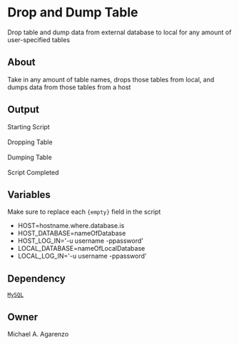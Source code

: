 # Drop and Dump Table

Drop table and dump data from external database to local for any amount of user-specified tables

## About

Take in any amount of table names, drops those tables from local, and dumps data from those tables from a host

## Output

Starting Script<br><br>Dropping Table<br><br>Dumping Table<br><br>Script Completed

## Variables

Make sure to replace each `{empty}` field in the script

* HOST=hostname.where.database.is
* HOST_DATABASE=nameOfDatabase
* HOST_LOG_IN='-u username -ppassword'
* LOCAL_DATABASE=nameOfLocalDatabase
* LOCAL_LOG_IN='-u username -ppassword'

## Dependency

[`MySQL`](https://dev.mysql.com/doc/mysql-getting-started/en/)

## Owner

Michael A. Agarenzo
